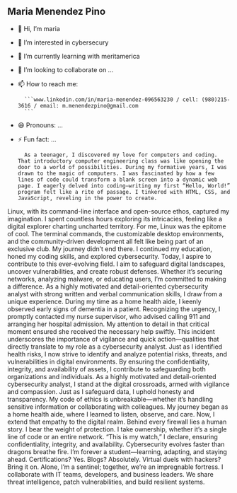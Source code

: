## Maria Menendez Pino
- 👋 Hi, I’m maria
- 👀 I’m interested in cybersecury 
- 🌱 I’m currently learning with meritamerica
- 💞️ I’m looking to collaborate on ...
- 📫 How to reach me:
  
        ```www.linkedin.com/in/maria-menendez-096563230 / cell: (980)215-3616 / email: m.menendezpino@gmail.com
        ```

- 😄 Pronouns: ...
- ⚡ Fun fact: ...

        As a teenager, I discovered my love for computers and coding. That introductory computer engineering class was like opening the door to a world of possibilities. During my formative years, I was drawn to the magic of computers. I was fascinated by how a few lines of code could transform a blank screen into a dynamic web page. I eagerly delved into coding—writing my first “Hello, World!” program felt like a rite of passage. I tinkered with HTML, CSS, and JavaScript, reveling in the power to create.
 Linux, with its command-line interface and open-source ethos, captured my imagination. I spent countless hours exploring its intricacies, feeling like a digital explorer charting uncharted territory. For me, Linux was the epitome of cool. The terminal commands, the customizable desktop environments, and the community-driven development all felt like being part of an exclusive club. My journey didn’t end there. I continued my education, honed my coding skills, and explored cybersecurity. 
Today, I aspire to contribute to this ever-evolving field. I aim to safeguard digital landscapes, uncover vulnerabilities, and create robust defenses. Whether it’s securing networks, analyzing malware, or educating users, I’m committed to making a difference.
As a highly motivated and detail-oriented cybersecurity analyst with strong written and verbal communication skills, I draw from a unique experience. During my time as a home health aide, I keenly observed early signs of dementia in a patient. Recognizing the urgency, I promptly contacted my nurse supervisor, who advised calling 911 and arranging her hospital admission. My attention to detail in that critical moment ensured she received the necessary help swiftly.
This incident underscores the importance of vigilance and quick action—qualities that directly translate to my role as a cybersecurity analyst. Just as I identified health risks, I now strive to identify and analyze potential risks, threats, and vulnerabilities in digital environments. By ensuring the confidentiality, integrity, and availability of assets, I contribute to safeguarding both organizations and individuals.
As a highly motivated and detail-oriented cybersecurity analyst, I stand at the digital crossroads, armed with vigilance and compassion. Just as I safeguard data, I uphold honesty and transparency. My code of ethics is unbreakable—whether it’s handling sensitive information or collaborating with colleagues. My journey began as a home health aide, where I learned to listen, observe, and care. Now, I extend that empathy to the digital realm. Behind every firewall lies a human story. I bear the weight of protection. I take ownership, whether it’s a single line of code or an entire network. “This is my watch,” I declare, ensuring confidentiality, integrity, and availability. Cybersecurity evolves faster than dragons breathe fire. I’m forever a student—learning, adapting, and staying ahead. Certifications? Yes. Blogs? Absolutely. Virtual duels with hackers? Bring it on. Alone, I’m a sentinel; together, we’re an impregnable fortress. I collaborate with IT teams, developers, and business leaders. We share threat intelligence, patch vulnerabilities, and build resilient systems.   



<!---
lilmaria10/lilmaria10 is a ✨ special ✨ repository because its `README.md` (this file) appears on your GitHub profile.
You can click the Preview link to take a look at your changes.
--->
